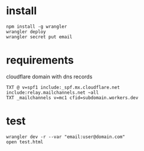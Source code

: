 # install

```
npm install -g wrangler
wrangler deploy
wrangler secret put email
```

# requirements

cloudflare domain with dns records

```
TXT @ v=spf1 include:_spf.mx.cloudflare.net include:relay.mailchannels.net ~all
TXT _mailchannels v=mc1 cfid=subdomain.workers.dev
```

# test

```
wrangler dev -r --var "email:user@domain.com"
open test.html
```
